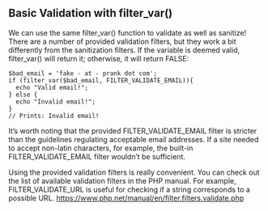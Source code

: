## Basic Validation with filter_var()

We can use the same filter_var() function to validate as well as sanitize! There are a number of provided validation filters, but they work a bit differently from the sanitization filters. If the variable is deemed valid, filter_var() will return it; otherwise, it will return FALSE:

```
$bad_email = 'fake - at - prank dot com';
if (filter_var($bad_email, FILTER_VALIDATE_EMAIL)){
  echo "Valid email!";
} else {
  echo "Invalid email!";
}
// Prints: Invalid email!

```

It’s worth noting that the provided FILTER_VALIDATE_EMAIL filter is stricter than the guidelines regulating acceptable email addresses. If a site needed to accept non-latin characters, for example, the built-in FILTER_VALIDATE_EMAIL filter wouldn’t be sufficient.

Using the provided validation filters is really convenient. You can check out the list of available validation filters in the PHP manual. For example, FILTER_VALIDATE_URL is useful for checking if a string corresponds to a possible URL.
https://www.php.net/manual/en/filter.filters.validate.php
